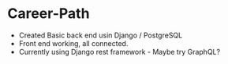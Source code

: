 # Career-Path

  - Created Basic back end usin Django / PostgreSQL
  - Front end working, all connected.
  - Currently using Django rest framework - Maybe try GraphQL?
  
